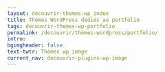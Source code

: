 ```yaml
---
layout: decouvrir-themes-wp_index
title: Thèmes WordPress dédiés au portfolio
tags: decouvrir-themes-wp-portfolio
permalink: /decouvrir/themes-wordpress/portfolio/
intro:
bgimgheader: false
text-twtr: Thèmes wp image
current_nav: decouvrir-plugins-wp-image
---
```

